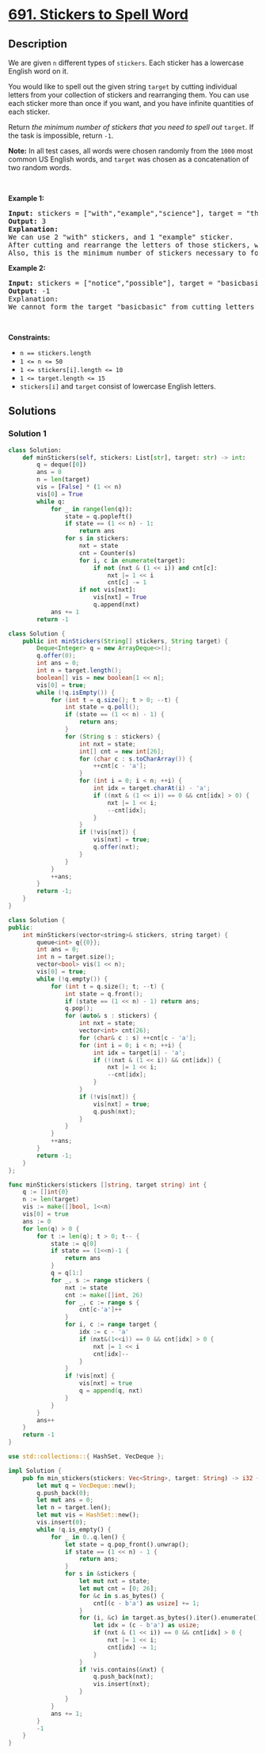 # [691. Stickers to Spell Word](https://leetcode.com/problems/stickers-to-spell-word)


## Description

<p>We are given <code>n</code> different types of <code>stickers</code>. Each sticker has a lowercase English word on it.</p>

<p>You would like to spell out the given string <code>target</code> by cutting individual letters from your collection of stickers and rearranging them. You can use each sticker more than once if you want, and you have infinite quantities of each sticker.</p>

<p>Return <em>the minimum number of stickers that you need to spell out </em><code>target</code>. If the task is impossible, return <code>-1</code>.</p>

<p><strong>Note:</strong> In all test cases, all words were chosen randomly from the <code>1000</code> most common US English words, and <code>target</code> was chosen as a concatenation of two random words.</p>

<p>&nbsp;</p>
<p><strong class="example">Example 1:</strong></p>

<pre>
<strong>Input:</strong> stickers = [&quot;with&quot;,&quot;example&quot;,&quot;science&quot;], target = &quot;thehat&quot;
<strong>Output:</strong> 3
<strong>Explanation:</strong>
We can use 2 &quot;with&quot; stickers, and 1 &quot;example&quot; sticker.
After cutting and rearrange the letters of those stickers, we can form the target &quot;thehat&quot;.
Also, this is the minimum number of stickers necessary to form the target string.
</pre>

<p><strong class="example">Example 2:</strong></p>

<pre>
<strong>Input:</strong> stickers = [&quot;notice&quot;,&quot;possible&quot;], target = &quot;basicbasic&quot;
<strong>Output:</strong> -1
Explanation:
We cannot form the target &quot;basicbasic&quot; from cutting letters from the given stickers.
</pre>

<p>&nbsp;</p>
<p><strong>Constraints:</strong></p>

<ul>
	<li><code>n == stickers.length</code></li>
	<li><code>1 &lt;= n &lt;= 50</code></li>
	<li><code>1 &lt;= stickers[i].length &lt;= 10</code></li>
	<li><code>1 &lt;= target.length &lt;= 15</code></li>
	<li><code>stickers[i]</code> and <code>target</code> consist of lowercase English letters.</li>
</ul>

## Solutions

### Solution 1

<!-- tabs:start -->

```python
class Solution:
    def minStickers(self, stickers: List[str], target: str) -> int:
        q = deque([0])
        ans = 0
        n = len(target)
        vis = [False] * (1 << n)
        vis[0] = True
        while q:
            for _ in range(len(q)):
                state = q.popleft()
                if state == (1 << n) - 1:
                    return ans
                for s in stickers:
                    nxt = state
                    cnt = Counter(s)
                    for i, c in enumerate(target):
                        if not (nxt & (1 << i)) and cnt[c]:
                            nxt |= 1 << i
                            cnt[c] -= 1
                    if not vis[nxt]:
                        vis[nxt] = True
                        q.append(nxt)
            ans += 1
        return -1
```

```java
class Solution {
    public int minStickers(String[] stickers, String target) {
        Deque<Integer> q = new ArrayDeque<>();
        q.offer(0);
        int ans = 0;
        int n = target.length();
        boolean[] vis = new boolean[1 << n];
        vis[0] = true;
        while (!q.isEmpty()) {
            for (int t = q.size(); t > 0; --t) {
                int state = q.poll();
                if (state == (1 << n) - 1) {
                    return ans;
                }
                for (String s : stickers) {
                    int nxt = state;
                    int[] cnt = new int[26];
                    for (char c : s.toCharArray()) {
                        ++cnt[c - 'a'];
                    }
                    for (int i = 0; i < n; ++i) {
                        int idx = target.charAt(i) - 'a';
                        if ((nxt & (1 << i)) == 0 && cnt[idx] > 0) {
                            nxt |= 1 << i;
                            --cnt[idx];
                        }
                    }
                    if (!vis[nxt]) {
                        vis[nxt] = true;
                        q.offer(nxt);
                    }
                }
            }
            ++ans;
        }
        return -1;
    }
}
```

```cpp
class Solution {
public:
    int minStickers(vector<string>& stickers, string target) {
        queue<int> q{{0}};
        int ans = 0;
        int n = target.size();
        vector<bool> vis(1 << n);
        vis[0] = true;
        while (!q.empty()) {
            for (int t = q.size(); t; --t) {
                int state = q.front();
                if (state == (1 << n) - 1) return ans;
                q.pop();
                for (auto& s : stickers) {
                    int nxt = state;
                    vector<int> cnt(26);
                    for (char& c : s) ++cnt[c - 'a'];
                    for (int i = 0; i < n; ++i) {
                        int idx = target[i] - 'a';
                        if (!(nxt & (1 << i)) && cnt[idx]) {
                            nxt |= 1 << i;
                            --cnt[idx];
                        }
                    }
                    if (!vis[nxt]) {
                        vis[nxt] = true;
                        q.push(nxt);
                    }
                }
            }
            ++ans;
        }
        return -1;
    }
};
```

```go
func minStickers(stickers []string, target string) int {
	q := []int{0}
	n := len(target)
	vis := make([]bool, 1<<n)
	vis[0] = true
	ans := 0
	for len(q) > 0 {
		for t := len(q); t > 0; t-- {
			state := q[0]
			if state == (1<<n)-1 {
				return ans
			}
			q = q[1:]
			for _, s := range stickers {
				nxt := state
				cnt := make([]int, 26)
				for _, c := range s {
					cnt[c-'a']++
				}
				for i, c := range target {
					idx := c - 'a'
					if (nxt&(1<<i)) == 0 && cnt[idx] > 0 {
						nxt |= 1 << i
						cnt[idx]--
					}
				}
				if !vis[nxt] {
					vis[nxt] = true
					q = append(q, nxt)
				}
			}
		}
		ans++
	}
	return -1
}
```

```rust
use std::collections::{ HashSet, VecDeque };

impl Solution {
    pub fn min_stickers(stickers: Vec<String>, target: String) -> i32 {
        let mut q = VecDeque::new();
        q.push_back(0);
        let mut ans = 0;
        let n = target.len();
        let mut vis = HashSet::new();
        vis.insert(0);
        while !q.is_empty() {
            for _ in 0..q.len() {
                let state = q.pop_front().unwrap();
                if state == (1 << n) - 1 {
                    return ans;
                }
                for s in &stickers {
                    let mut nxt = state;
                    let mut cnt = [0; 26];
                    for &c in s.as_bytes() {
                        cnt[(c - b'a') as usize] += 1;
                    }
                    for (i, &c) in target.as_bytes().iter().enumerate() {
                        let idx = (c - b'a') as usize;
                        if (nxt & (1 << i)) == 0 && cnt[idx] > 0 {
                            nxt |= 1 << i;
                            cnt[idx] -= 1;
                        }
                    }
                    if !vis.contains(&nxt) {
                        q.push_back(nxt);
                        vis.insert(nxt);
                    }
                }
            }
            ans += 1;
        }
        -1
    }
}
```

<!-- tabs:end -->

<!-- end -->
